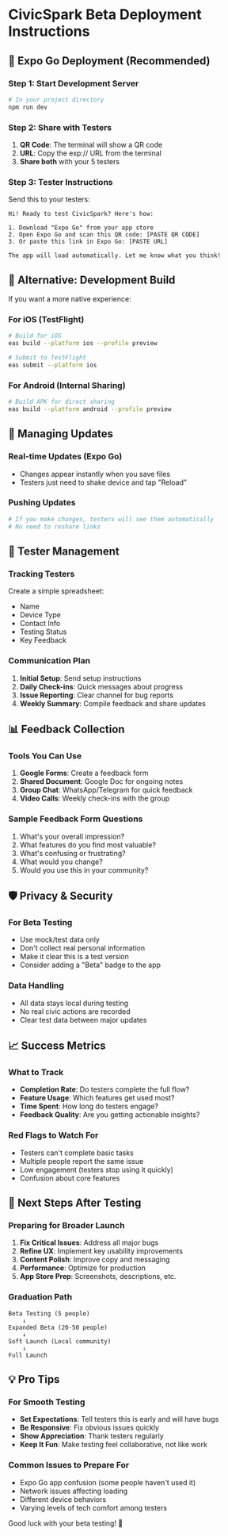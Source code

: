 # CivicSpark Beta Deployment Instructions

## 🎯 Expo Go Deployment (Recommended)

### Step 1: Start Development Server
```bash
# In your project directory
npm run dev
```

### Step 2: Share with Testers
1. **QR Code**: The terminal will show a QR code
2. **URL**: Copy the exp:// URL from the terminal
3. **Share both** with your 5 testers

### Step 3: Tester Instructions
Send this to your testers:

```
Hi! Ready to test CivicSpark? Here's how:

1. Download "Expo Go" from your app store
2. Open Expo Go and scan this QR code: [PASTE QR CODE]
3. Or paste this link in Expo Go: [PASTE URL]

The app will load automatically. Let me know what you think!
```

## 📱 Alternative: Development Build

If you want a more native experience:

### For iOS (TestFlight)
```bash
# Build for iOS
eas build --platform ios --profile preview

# Submit to TestFlight
eas submit --platform ios
```

### For Android (Internal Sharing)
```bash
# Build APK for direct sharing
eas build --platform android --profile preview
```

## 🔄 Managing Updates

### Real-time Updates (Expo Go)
- Changes appear instantly when you save files
- Testers just need to shake device and tap "Reload"

### Pushing Updates
```bash
# If you make changes, testers will see them automatically
# No need to reshare links
```

## 👥 Tester Management

### Tracking Testers
Create a simple spreadsheet:
- Name
- Device Type
- Contact Info
- Testing Status
- Key Feedback

### Communication Plan
1. **Initial Setup**: Send setup instructions
2. **Daily Check-ins**: Quick messages about progress
3. **Issue Reporting**: Clear channel for bug reports
4. **Weekly Summary**: Compile feedback and share updates

## 📊 Feedback Collection

### Tools You Can Use
1. **Google Forms**: Create a feedback form
2. **Shared Document**: Google Doc for ongoing notes
3. **Group Chat**: WhatsApp/Telegram for quick feedback
4. **Video Calls**: Weekly check-ins with the group

### Sample Feedback Form Questions
1. What's your overall impression?
2. What features do you find most valuable?
3. What's confusing or frustrating?
4. What would you change?
5. Would you use this in your community?

## 🛡️ Privacy & Security

### For Beta Testing
- Use mock/test data only
- Don't collect real personal information
- Make it clear this is a test version
- Consider adding a "Beta" badge to the app

### Data Handling
- All data stays local during testing
- No real civic actions are recorded
- Clear test data between major updates

## 📈 Success Metrics

### What to Track
- **Completion Rate**: Do testers complete the full flow?
- **Feature Usage**: Which features get used most?
- **Time Spent**: How long do testers engage?
- **Feedback Quality**: Are you getting actionable insights?

### Red Flags to Watch For
- Testers can't complete basic tasks
- Multiple people report the same issue
- Low engagement (testers stop using it quickly)
- Confusion about core features

## 🚀 Next Steps After Testing

### Preparing for Broader Launch
1. **Fix Critical Issues**: Address all major bugs
2. **Refine UX**: Implement key usability improvements
3. **Content Polish**: Improve copy and messaging
4. **Performance**: Optimize for production
5. **App Store Prep**: Screenshots, descriptions, etc.

### Graduation Path
```
Beta Testing (5 people) 
    ↓
Expanded Beta (20-50 people)
    ↓
Soft Launch (Local community)
    ↓
Full Launch
```

## 💡 Pro Tips

### For Smooth Testing
- **Set Expectations**: Tell testers this is early and will have bugs
- **Be Responsive**: Fix obvious issues quickly
- **Show Appreciation**: Thank testers regularly
- **Keep It Fun**: Make testing feel collaborative, not like work

### Common Issues to Prepare For
- Expo Go app confusion (some people haven't used it)
- Network issues affecting loading
- Different device behaviors
- Varying levels of tech comfort among testers

Good luck with your beta testing! 🎉